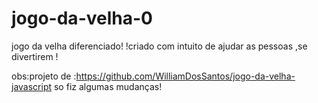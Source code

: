 # jogo-da-velha-0
jogo da velha diferenciado! 
  !criado com intuito de ajudar as pessoas ,se divertirem !
  
  
  
  obs:projeto de :https://github.com/WilliamDosSantos/jogo-da-velha-javascript
  so fiz algumas mudanças!
